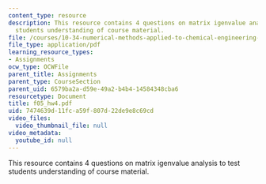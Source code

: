 ```yaml
---
content_type: resource
description: This resource contains 4 questions on matrix igenvalue analysis to test
  students understanding of course material.
file: /courses/10-34-numerical-methods-applied-to-chemical-engineering-fall-2005/7474639d11fca59f807d22de9e8c69cd_f05_hw4.pdf
file_type: application/pdf
learning_resource_types:
- Assignments
ocw_type: OCWFile
parent_title: Assignments
parent_type: CourseSection
parent_uid: 6579ba2a-d59e-49a2-b4b4-14584348cba6
resourcetype: Document
title: f05_hw4.pdf
uid: 7474639d-11fc-a59f-807d-22de9e8c69cd
video_files:
  video_thumbnail_file: null
video_metadata:
  youtube_id: null
---
```

This resource contains 4 questions on matrix igenvalue analysis to test students understanding of course material.


